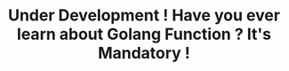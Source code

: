 <h1 align="center">Under Development ! Have you ever learn about Golang Function ? It's Mandatory !</h1>